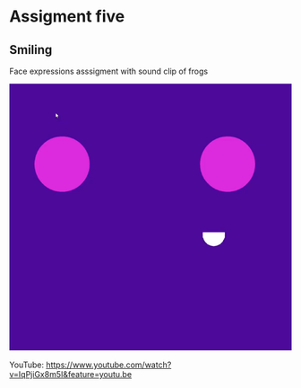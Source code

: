 # Assigment five 

## Smiling 

Face expressions asssigment with sound clip of frogs 

![picture alt](https://github.com/zisiga/openframeworks/blob/master/Assigment%205/Images/Faces.PNG?raw=true)

YouTube: https://www.youtube.com/watch?v=IqPjiGx8m5I&feature=youtu.be
